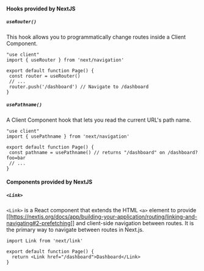 
#### Hooks provided by NextJS

##### `useRouter()`
This hook allows you to programmatically change routes inside a Client Component.
```tsx
"use client"
import { useRouter } from 'next/navigation'

export default function Page() {
 const router = useRouter()
 // ...
 router.push('/dashboard') // Navigate to /dashboard
}
```

##### `usePathname()`
A Client Component hook that lets you read the current URL's path name.
```tsx
"use client"
import { usePathname } from 'next/navigation'

export default function Page() {
 const pathname = usePathname() // returns "/dashboard" on /dashboard?foo=bar
 // ...
}
```


#### Components provided by NextJS

##### `<Link>`
`<Link>` is a React component that extends the HTML `<a>` element to provide [[https://nextjs.org/docs/app/building-your-application/routing/linking-and-navigating#2-prefetching]] and client-side navigation between routes. It is the primary way to navigate between routes in Next.js.

```tsx
import Link from 'next/link'
 
export default function Page() {
  return <Link href="/dashboard">Dashboard</Link>
}
```


